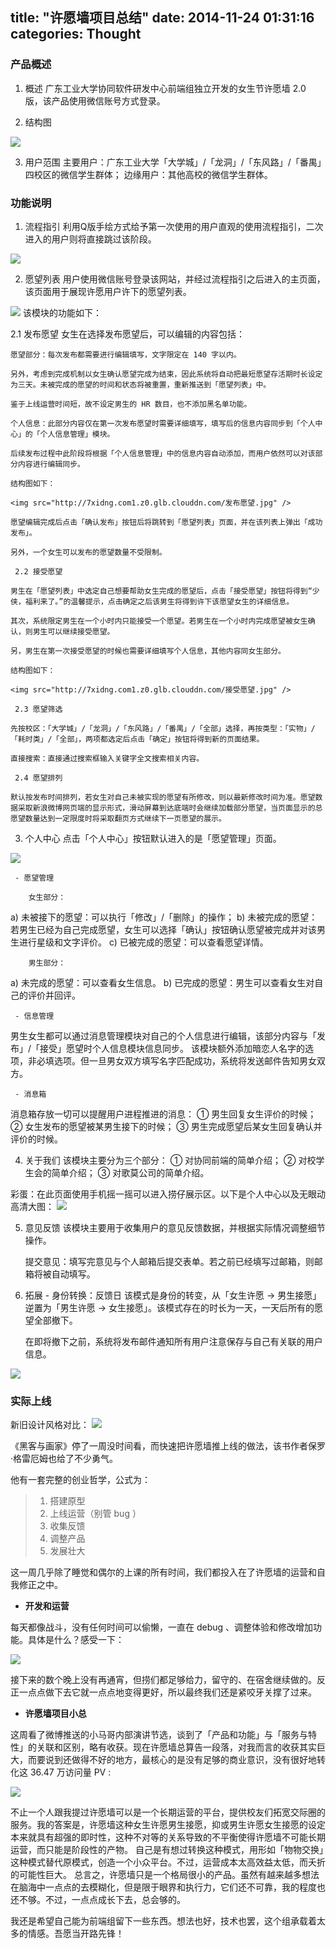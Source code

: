 title: "许愿墙项目总结"
date: 2014-11-24 01:31:16
categories: Thought
---

### **产品概述**

 1. 概述
广东工业大学协同软件研发中心前端组独立开发的女生节许愿墙 2.0 版，该产品使用微信账号方式登录。
<!-- more -->

 2. 结构图
<img src="http://7xidng.com1.z0.glb.clouddn.com/许愿墙结构图.jpg" />

 3. 用户范围
主要用户：广东工业大学「大学城」/「龙洞」/「东风路」/「番禺」四校区的微信学生群体；
边缘用户：其他高校的微信学生群体。

### **功能说明**

 1. 流程指引
利用Q版手绘方式给予第一次使用的用户直观的使用流程指引，二次进入的用户则将直接跳过该阶段。
<img src="http://7xidng.com1.z0.glb.clouddn.com/流程指引.jpg" />

 2. 愿望列表
用户使用微信账号登录该网站，并经过流程指引之后进入的主页面，该页面用于展现许愿用户许下的愿望列表。
<img src="http://7xidng.com1.z0.glb.clouddn.com/愿望列表.jpg" />
该模块的功能如下：

 2.1 发布愿望
女生在选择发布愿望后，可以编辑的内容包括：

	愿望部分：每次发布都需要进行编辑填写，文字限定在 140 字以内。

	另外，考虑到完成机制以女生确认愿望完成为结束，因此系统将自动把最短愿望存活期时长设定为三天。未被完成的愿望的时间和状态将被重置，重新推送到「愿望列表」中。

	鉴于上线运营时间短，故不设定男生的 HR 数目，也不添加黑名单功能。

	个人信息：此部分内容仅在第一次发布愿望时需要详细填写，填写后的信息内容同步到「个人中心」的「个人信息管理」模块。

	后续发布过程中此阶段将根据「个人信息管理」中的信息内容自动添加，而用户依然可以对该部分内容进行编辑同步。

	结构图如下：

	<img src="http://7xidng.com1.z0.glb.clouddn.com/发布愿望.jpg" />

	愿望编辑完成后点击「确认发布」按钮后将跳转到「愿望列表」页面，并在该列表上弹出「成功发布」。

	另外，一个女生可以发布的愿望数量不受限制。

	 2.2 接受愿望

	男生在「愿望列表」中选定自己想要帮助女生完成的愿望后，点击「接受愿望」按钮将得到“少侠，福利来了。”的温馨提示，点击确定之后该男生将得到许下该愿望女生的详细信息。

	其次，系统限定男生在一个小时内只能接受一个愿望。若男生在一个小时内完成愿望被女生确认，则男生可以继续接受愿望。

	另，男生在第一次接受愿望的时候也需要详细填写个人信息，其他内容同女生部分。

	结构图如下：

	<img src="http://7xidng.com1.z0.glb.clouddn.com/接受愿望.jpg" />

	 2.3 愿望筛选

	先按校区：「大学城」/「龙洞」/「东风路」/「番禺」/「全部」选择，再按类型：「实物」/「耗时类」/「全部」，两项都选定后点击「确定」按钮将得到新的页面结果。

	直接搜索：直接通过搜索框输入关键字全文搜索相关内容。

	 2.4 愿望排列

	默认按发布时间排列，若女生对自己未被实现的愿望有所修改，则以最新修改时间为准。愿望数据采取新浪微博网页端的显示形式，滑动屏幕到达底端时会继续加载部分愿望，当页面显示的总愿望数量达到一定限度时将采取翻页方式继续下一页愿望的展示。

 3. 个人中心
点击「个人中心」按钮默认进入的是「愿望管理」页面。
<img src="http://7xidng.com1.z0.glb.clouddn.com/个人中心.jpg" />

	 - 愿望管理

		女生部分：
a) 未被接下的愿望：可以执行「修改」/「删除」的操作；
b) 未被完成的愿望：若男生已经为自己完成愿望，女生可以选择「确认」按钮确认愿望被完成并对该男生进行星级和文字评价。
c) 已被完成的愿望：可以查看愿望详情。

		男生部分：
a) 未完成的愿望：可以查看女生信息。
b) 已完成的愿望：男生可以查看女生对自己的评价并回评。

	 - 信息管理
男生女生都可以通过消息管理模块对自己的个人信息进行编辑，该部分内容与「发布」/「接受」愿望时个人信息模块信息同步。
该模块额外添加暗恋人名字的选项，非必填选项。但一旦男女双方填写名字匹配成功，系统将发送邮件告知男女双方。

	 - 消息箱
消息箱存放一切可以提醒用户进程推进的消息：
① 男生回复女生评价的时候；
② 女生发布的愿望被某男生接下的时候；
③ 男生完成愿望后某女生回复确认并评价的时候。

 4. 关于我们
该模块主要分为三个部分：
  ① 对协同前端的简单介绍；
  ② 对校学生会的简单介绍；
  ③ 对歌莫公司的简单介绍。
   
   彩蛋：在此页面使用手机摇一摇可以进入捞仔展示区。以下是个人中心以及无眼动高清大图：
   <img src="http://7xidng.com1.z0.glb.clouddn.com/关于我们.jpg" />

 5. 意见反馈
该模块主要用于收集用户的意见反馈数据，并根据实际情况调整细节操作。

	提交意见：填写完意见与个人邮箱后提交表单。若之前已经填写过邮箱，则邮箱将被自动填写。
 
 6. 拓展 - 身份转换：反馈日
	该模式是身份的转变，从「女生许愿 → 男生接愿」逆置为「男生许愿 → 女生接愿」。该模式存在的时长为一天，一天后所有的愿望全部撤下。

	在即将撤下之前，系统将发布邮件通知所有用户注意保存与自己有关联的用户信息。

<img src="http://7xidng.com1.z0.glb.clouddn.com/Thx, bye.jpg" />

### **实际上线**

新旧设计风格对比：
<img src="http://7xidng.com1.z0.glb.clouddn.com/新旧设计风.jpg" />

《黑客与画家》停了一周没时间看，而快速把许愿墙推上线的做法，该书作者保罗·格雷厄姆也给了不少勇气。

他有一套完整的创业哲学，公式为：

>  1. 搭建原型
>  2. 上线运营（别管 bug ）
>  3. 收集反馈
>  4. 调整产品
>  5. 发展壮大

这一周几乎除了睡觉和偶尔的上课的所有时间，我们都投入在了许愿墙的运营和自我修正之中。

 - **开发和运营**

每天都像战斗，没有任何时间可以偷懒，一直在 debug 、调整体验和修改增加功能。具体是什么？感受一下：

<img src="http://7xidng.com1.z0.glb.clouddn.com/bug.jpg" />

接下来的数个晚上没有再通宵，但捞们都足够给力，留守的、在宿舍继续做的。反正一点点做下去它就一点点地变得更好，所以最终我们还是紧咬牙关撑了过来。

 - **许愿墙项目小总**

这周看了微博推送的小马哥内部演讲节选，谈到了「产品和功能」与「服务与特性」的关联和区别，略有收获。现在许愿墙总算告一段落，对我而言的收获其实巨大，而要说到还做得不好的地方，最核心的是没有足够的商业意识，没有很好地转化这 36.47 万访问量 PV :

<img src="http://7xidng.com1.z0.glb.clouddn.com/PV.jpg" />

不止一个人跟我提过许愿墙可以是一个长期运营的平台，提供校友们拓宽交际圈的服务。我的答案是，许愿墙这种女生许愿男生接愿，抑或男生许愿女生接愿的设定本来就具有超强的即时性，这种不对等的关系导致的不平衡使得许愿墙不可能长期运营，而只能是阶段性的产物。
自己是有想过转换这种模式，用形如「物物交换」这种模式替代原模式，创造一个小众平台。不过，运营成本太高效益太低，而夭折的可能性巨大。
总言之，许愿墙只是一个格局很小的产品。虽然有越来越多想法在脑海中一点点的去模糊化，但是限于眼界和执行力，它们还不可靠，我的程度也还不够。不过，一点点成长下去，总会够的。

我还是希望自己能为前端组留下一些东西。想法也好，技术也罢，这个组承载着太多的情感。吾愿当开路先锋！